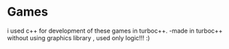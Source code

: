 # Games
i used c++ for development of these games in turboc++.
-made in turboc++ without using graphics library , used only logic!!! :)
